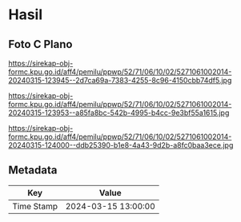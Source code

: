# Hasil

## Foto C Plano

https://sirekap-obj-formc.kpu.go.id/aff4/pemilu/ppwp/52/71/06/10/02/5271061002014-20240315-123945--2d7ca69a-7383-4255-8c96-4150cbb74df5.jpg

https://sirekap-obj-formc.kpu.go.id/aff4/pemilu/ppwp/52/71/06/10/02/5271061002014-20240315-123953--a85fa8bc-542b-4995-b4cc-9e3bf55a1615.jpg

https://sirekap-obj-formc.kpu.go.id/aff4/pemilu/ppwp/52/71/06/10/02/5271061002014-20240315-124000--ddb25390-b1e8-4a43-9d2b-a8fc0baa3ece.jpg


## Metadata

| Key        | Value               |
| ---------- | ------------------- |
| Time Stamp | 2024-03-15 13:00:00 |



